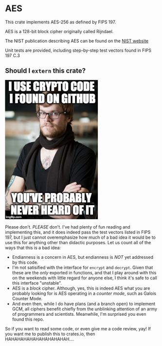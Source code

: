 # AES

This crate implements AES-256 as defined by FIPS 197.

AES is a 128-bit block cipher originally called Rijndael.

The NIST publication describing AES can be found on the [NIST website](https://nvlpubs.nist.gov/nistpubs/fips/nist.fips.197.pdf)

Unit tests are provided, including step-by-step test vectors found in FIPS 197 C.3

## Should I `extern` this crate?
![Crypto Hipster](https://raw.githubusercontent.com/christopher-henderson/AES/master/2fppk8.jpg)

Please don't. _PLEASE_ don't. I've had plenty of fun reading and implementing this, and it does indeed pass the test vectors listed in FIPS 197, but I just cannot overemphasize how much of a bad idea it would be to use this for anything other than didactic purposes. Let us count all of the ways that this is a bad idea:

* Endianness is a concern in AES, but endianness is _NOT_ yet addressed by this code.
* I'm not satisified with the interface for `encrypt` and `decrypt`. Given that these are the _only_ exported in functions, and that I play around with this on the weekends with little regard for anyone else, I think it's safe to call this interface "unstable".
* AES is a _block_ cipher. Although, yes, this is indeed AES what you are probably looking for is AES operating in a _counter mode_, such as Galois Counter Mode.
* And even then, while I do have plans (and a branch open) to implement GCM, all ciphers benefit chiefly from the unblinking attention of an army of programmers and scientists. Meanwhile, I'm surprised you even found this repo.

So if you want to read some code, or even give me a code review, yay! If you want me to publish this to crates.io, then HAHAHAHAHAHAHAHAHAHAH....
